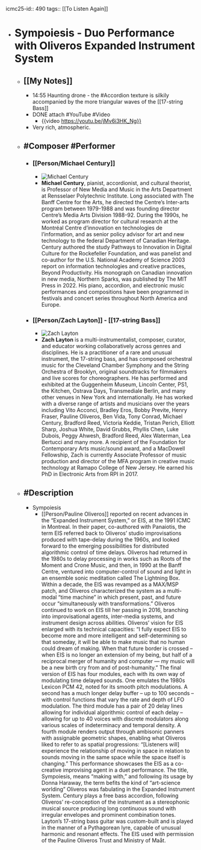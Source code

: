icmc25-id:: 490
tags:: [[To Listen Again]]

- # Sympoiesis - Duo Performance with Oliveros Expanded Instrument System
	- ## [[My Notes]]
		- 14:55 Haunting drone - the #Accordion texture is silkily accompanied by the more triangular waves of the [[17-string Bass]]
		- DONE attach #YouTube #Video
			- {{video https://youtu.be/jMv6i3HK_Ng}}
		- Very rich, atmospheric.
	- ## #Composer #Performer
		- ### [[Person/Michael Century]]
			- ![Michael Century](https://icmc2025.sites.northeastern.edu/files/2025/06/490-Michael-Century-221x300.jpg)
			- **Michael Century**, pianist, accordionist, and cultural theorist, is Professor of New Media and Music in the Arts Department at Rensselaer Polytechnic Institute. Long associated with The Banff Centre for the Arts, he directed the Centre’s Inter-arts program between 1979-1988 and was founding director Centre’s Media Arts Division 1988-92. During the 1990s, he worked as program director for cultural research at the Montréal Centre d’innovation en technologies de l’information, and as senior policy advisor for art and new technology to the federal Department of Canadian Heritage. Century authored the study Pathways to Innovation in Digital Culture for the Rockefeller Foundation, and was panelist and co-author for the U.S. National Academy of Science 2003 report on information technologies and creative practices, Beyond Productivity. His monograph on Canadian innovation in new media, Northern Sparks, was published by The MIT Press in 2022. His piano, accordion, and electronic music performances and compositions have been programmed in festivals and concert series throughout North America and Europe.
		- ### [[Person/Zach Layton]] - [[17-string Bass]]
			- ![Zach Layton](https://icmc2025.sites.northeastern.edu/files/2025/06/490-Zach-Layton-221x300.jpg)
			- **Zach Layton** is a multi-instrumentalist, composer, curator, and educator working collaboratively across genres and disciplines. He is a practitioner of a rare and unusual instrument, the 17-string bass, and has composed orchestral music for the Cleveland Chamber Symphony and the String Orchestra of Brooklyn, original soundtracks for filmmakers and live scores for choreographers. He has performed and exhibited at the Guggenheim Museum, Lincoln Center, PS1, the Kitchen, Ostrava Days, Transmediale Berlin, and many other venues in New York and internationally. He has worked with a diverse range of artists and musicians over the years including Vito Acconci, Bradley Eros, Bobby Previte, Henry Fraser, Pauline Oliveros, Ben Vida, Tony Conrad, Michael Century, Bradford Reed, Victoria Keddie, Tristan Perich, Elliott Sharp, Joshua White, David Grubbs, Phyllis Chen, Luke Dubois, Peggy Ahwesh, Bradford Reed, Alex Waterman, Lea Bertucci and many more. A recipient of the Foundation for Contemporary Arts music/sound award, and a MacDowell Fellowship, Zach is currently Associate Professor of music production and director of the MFA program in creative music technology at Ramapo College of New Jersey. He earned his PhD in Electronic Arts from RPI in 2017.
	- ## #Description
		- Sympoiesis
			- [[Person/Pauline Oliveros]] reported on recent advances in the “Expanded Instrument System,” or EIS, at the 1991 ICMC in Montreal. In their paper, co-authored with Panaiotis, the term EIS referred back to Oliveros’ studio improvisations produced with tape-delay during the 1960s, and looked forward to the emerging possibilities for distributed algorithmic control of time delays. Oliveros had returned in the 1980s to delay processing in works such as Roots of the Moment and Crone Music, and then, in 1990 at the Banff Centre, ventured into computer-control of sound and light in an ensemble sonic meditation called The Lightning Box. Within a decade, the EIS was revamped as a MAX/MSP patch, and Oliveros characterized the system as a multi-modal “time machine” in which present, past, and future occur “simultaneously with transformations.” Oliveros continued to work on EIS till her passing in 2016, branching into improvisational agents, inter-media systems, and instrument design across abilities. Oliveros’ vision for EIS enlarged with its technical capacities: “I fully expect EIS to become more and more intelligent and self-determining so that someday, it will be able to make music that no human could dream of making. When that future border is crossed – when EIS is no longer an extension of my being, but half of a reciprocal merger of humanity and computer — my music will be a new birth cry from and of post-humanity.” The final version of EIS has four modules, each with its own way of modulating time delayed sounds. One emulates the 1980s Lexicon PCM 42, noted for its smooth pitch modulations. A second has a much longer delay buffer – up to 100 seconds – with control functions that vary the rate and depth of LFO modulation. The third module has a pair of 20 delay lines allowing for individual algorithmic control of each delay – allowing for up to 40 voices with discrete modulators along various scales of indeterminacy and temporal density. A fourth module renders output through ambisonic panners with assignable geometric shapes, enabling what Oliveros liked to refer to as spatial progressions: “[Listeners will] experience the relationship of moving in space in relation to sounds moving in the same space while the space itself is changing.” This performance showcases the EIS as a co-creative improvising agent in a duet performance. The title, Sympoiesis, means “making with,” and following its usage by Donna Haraway, the term befits the kind of “art-science worlding” Oliveros was fabulating in the Expanded Instrument System. Century plays a free bass accordion, following Oliveros’ re-conception of the instrument as a stereophonic musical source producing long continuous sound with irregular envelopes and prominent combination tones. Layton’s 17-string bass guitar was custom-built and is played in the manner of a Pythagorean lyre, capable of unusual harmonic and resonant effects. The EIS used with permission of the Pauline Oliveros Trust and Ministry of Maåt.